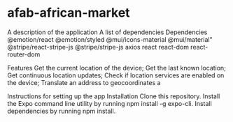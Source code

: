 # afab-african-market

A description of the application
A list of dependencies
Dependencies
    @emotion/react
    @emotion/styled
    @mui/icons-material
    @mui/material"
    @stripe/react-stripe-js
    @stripe/stripe-js
    axios
    react
    react-dom
    react-router-dom


Features
Get the current location of the device;
Get the last known location;
Get continuous location updates;
Check if location services are enabled on the device;
Translate an address to geocoordinates a



Instructions for setting up the app
Installation
Clone this repository.
Install the Expo command line utility by running npm install -g expo-cli.
Install dependencies by running npm install.
